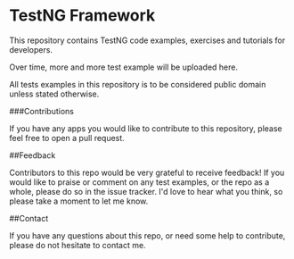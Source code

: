 TestNG Framework
=======

This repository contains TestNG code examples, exercises and tutorials for developers.

Over time, more and more test example will be uploaded here.

All tests examples in this repository is to be considered public domain unless stated otherwise.  

###Contributions

If you have any apps you would like to contribute to this repository, please feel free to open a pull request.

##Feedback

Contributors to this repo would be very grateful to receive feedback! If you would like to praise or comment on any test examples, or the repo as a whole, please do so in the issue tracker. I'd love to hear what you think, so please take a moment to let me know.


##Contact

If you have any questions about this repo, or need some help to contribute, please do not hesitate to contact me.
